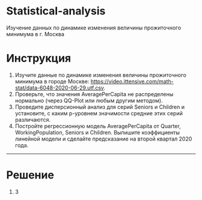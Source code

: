 # Statistical-analysis
Изучение данных по динамике изменения величины прожиточного минимума в г. Москва
# Инструкция
1) Изучите данные по динамике изменения величины прожиточного минимума в городе Москве:
https://video.ittensive.com/math-stat/data-6048-2020-06-29.utf.csv.
2)  Проверьте, что значения AveragePerCapita не распределены нормально (через QQ-Plot или любым другим методом).
3) Проведите дисперсионный анализ для серий Seniors и Children и установите, с каким p-уровнем значимости средние этих серий различаются.
4) Постройте регрессионную модель AveragePerCapita от Quarter, WorkingPopulation, Seniors и Children. Выпишите коэффициенты линейной модели и 
сделайте предсказание на второй квартал 2020 года.
___
# Решение
1) З
